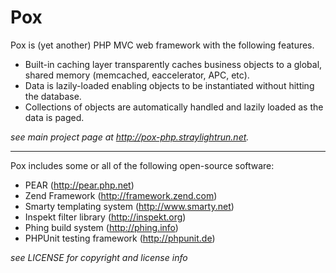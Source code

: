 Pox
===


Pox is (yet another) PHP MVC web framework with the following features.

- Built-in caching layer transparently caches business objects to a global,
  shared memory (memcached, eaccelerator, APC, etc).
- Data is lazily-loaded enabling objects to be instantiated without hitting the
  database.
- Collections of objects are automatically handled and lazily loaded as the data
  is paged.


_see main project page at <http://pox-php.straylightrun.net>._


----


Pox includes some or all of the following open-source software:

- PEAR (<http://pear.php.net>)
- Zend Framework (<http://framework.zend.com>)
- Smarty templating system (<http://www.smarty.net>)
- Inspekt filter library (<http://inspekt.org>)
- Phing build system (<http://phing.info>)
- PHPUnit testing framework (<http://phpunit.de>)


_see LICENSE for copyright and license info_
